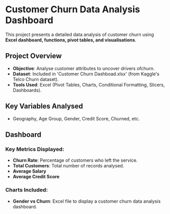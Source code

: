 # Customer Churn Data Analysis Dashboard
This project presents a detailed data analysis of customer churn using **Excel dashboard, functions, pivot tables, and visualisations**.

## Project Overview
- **Objective**: Analyse customer attributes to uncover drivers ofchurn.
- **Dataset**: Included in 'Customer Churn Dashboad.xlsx' (from Kaggle's Telco Churn dataset).
- **Tools Used**: Excel (Pivot Tables, Charts, Conditional Formatting, Slicers, Dashboards).

## Key Variables Analysed

- Geography, Age Group, Gender, Credit Score, Churned, etc.

## Dashboard
### Key Metrics Displayed:
- **Churn Rate**: Percentage of customers who left the service.
- **Total Customers**: Total number of records analysed.
- **Average Salary**
- **Average Credit Score**
### Charts Included:
- **Gender vs Churn**:
Excel file to display a customer churn data analysis dashboard.
